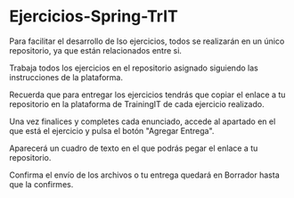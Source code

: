 # Ejercicios-Spring-TrIT

Para facilitar el desarrollo de lso ejercicios, todos se realizarán en un único repositorio, ya que están relacionados entre si. 

Trabaja todos los ejercicios en el repositorio asignado siguiendo las instrucciones de la plataforma. 

Recuerda que para entregar los ejercicios tendrás que copiar el enlace a tu repositorio en la plataforma de TrainingIT de cada ejercicio realizado. 

Una vez finalices y completes cada enunciado, accede al apartado en el que está el ejercicio y pulsa el botón "Agregar Entrega".

Aparecerá un cuadro de texto en el que podrás pegar el enlace a tu repositorio.

Confirma el envío de los archivos o tu entrega quedará en Borrador hasta que la confirmes.
